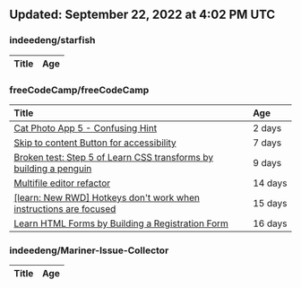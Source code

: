 ## Updated: September 22, 2022 at 4:02 PM UTC


### indeedeng/starfish
|**Title**|**Age**|
|:----|:----|


### freeCodeCamp/freeCodeCamp
|**Title**|**Age**|
|:----|:----|
|[Cat Photo App 5 - Confusing Hint](https://github.com/freeCodeCamp/freeCodeCamp/issues/47573)|2&nbsp;days|
|[Skip to content Button for accessibility](https://github.com/freeCodeCamp/freeCodeCamp/issues/47523)|7&nbsp;days|
|[Broken test: Step 5 of Learn CSS transforms by building a penguin](https://github.com/freeCodeCamp/freeCodeCamp/issues/47513)|9&nbsp;days|
|[Multifile editor refactor](https://github.com/freeCodeCamp/freeCodeCamp/issues/47467)|14&nbsp;days|
|[[learn: New RWD] Hotkeys don't work when instructions are focused ](https://github.com/freeCodeCamp/freeCodeCamp/issues/47457)|15&nbsp;days|
|[Learn HTML Forms by Building a Registration Form](https://github.com/freeCodeCamp/freeCodeCamp/issues/47456)|16&nbsp;days|


### indeedeng/Mariner-Issue-Collector
|**Title**|**Age**|
|:----|:----|